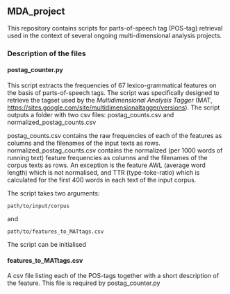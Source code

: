 ## MDA_project

This repository contains scripts for parts-of-speech tag (POS-tag) retrieval used in the context of several ongoing multi-dimensional analysis projects. 

### Description of the files

#### postag_counter.py

This script extracts the frequencies of 67 lexico-grammatical features on the basis of parts-of-speech tags. The script was specifically designed to retrieve the tagset used by the *Multidimensional Analysis Tagger* (MAT, https://sites.google.com/site/multidimensionaltagger/versions). The script outputs a folder with two csv files: postag_counts.csv and normalized_postag_counts.csv

postag_counts.csv contains the raw frequencies of each of the features as columns and the filenames of the input texts as rows. normalized_postag_counts.csv contains the normalized (per 1000 words of running text) feature frequencies as columns and the filenames of the corpus texts as rows. An exception is the feature AWL (average word length) which is not normalised, and TTR (type-toke-ratio) which is calculated for the first 400 words in each text of the input corpus.

The script takes two arguments: 

    path/to/input/corpus
 
 and
 
    path/to/features_to_MATtags.csv
  
  The script can be initialised


#### features_to_MATtags.csv

A csv file listing each of the POS-tags together with a short description of the feature. This file is required by postag_counter.py
